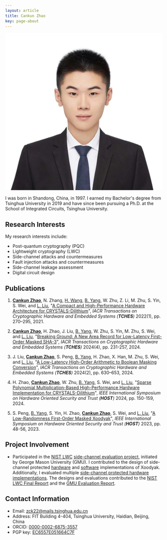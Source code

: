 ```yaml
---
layout: article
title: Cankun Zhao
key: page-about
---
```


<div class="item">
  <div class="item__image">
    <img class="image image--md" src="https://github.com/zck15/zck15.github.io/raw/main/screenshots/CankunZhao.jpg"/>
  </div>
  <div class="item__content">
    <div class="item__description">
      <p>I was born in Shandong, China, in 1997. I earned my Bachelor's degree from Tsinghua University in 2019 and have since been pursuing a Ph.D. at the School of Integrated Circuits, Tsinghua University.</p>
    </div>
  </div>
</div>


## Research Interests
My research interests include:

- Post-quantum cryptography (PQC)
- Lightweight cryptography (LWC)
- Side-channel attacks and countermeasures
- Fault injection attacks and countermeasures
- Side-channel leakage assessment
- Digital circuit design

## Publications

1. **[Cankun Zhao](https://orcid.org/0000-0002-6875-3557)**, N. Zhang, [H. Wang](https://orcid.org/0000-0003-1117-2740), [B. Yang](https://orcid.org/0000-0002-5204-1707), W. Zhu, Z. Li, M. Zhu, S. Yin, S. Wei, and [L. Liu](https://orcid.org/0000-0001-7548-4116), "[A Compact and High-Performance Hardware Architecture for CRYSTALS-Dilithium](https://doi.org/10.46586/tches.v2022.i1.270-295)", *IACR Transactions on Cryptographic Hardware and Embedded Systems (**TCHES**)* 2022(1), pp. 270–295, 2021.

2. **[Cankun Zhao](https://orcid.org/0000-0002-6875-3557)**, H. Zhao, J. Liu, [B. Yang](https://orcid.org/0000-0002-5204-1707), W. Zhu, S. Yin, M. Zhu, S. Wei, and [L. Liu](https://orcid.org/0000-0001-7548-4116), "[Breaking Ground: A New Area Record for Low-Latency First-Order Masked SHA-3](https://tches.iacr.org/index.php/TCHES/article/view/11790)", *IACR Transactions on Cryptographic Hardware and Embedded Systems (**TCHES**)* 2024(4), pp. 231-257, 2024.

3. J. Liu, **[Cankun Zhao](https://orcid.org/0000-0002-6875-3557)**, S. Peng, [B. Yang](https://orcid.org/0000-0002-5204-1707), H. Zhao, X. Han, M. Zhu, S. Wei, and [L. Liu](https://orcid.org/0000-0001-7548-4116), "[A Low-Latency High-Order Arithmetic to Boolean Masking Conversion](https://doi.org/10.46586/tches.v2024.i2.630-653)", *IACR Transactions on Cryptographic Hardware and Embedded Systems (**TCHES**)* 2024(2), pp. 630–653, 2024.

4. H. Zhao, **[Cankun Zhao](https://orcid.org/0000-0002-6875-3557)**, W. Zhu, [B. Yang](https://orcid.org/0000-0002-5204-1707), S. Wei, and [L. Liu](https://orcid.org/0000-0001-7548-4116), "[Sparse Polynomial Multiplication-Based High-Performance Hardware Implementation for CRYSTALS-Dilithium](https://doi.org/10.1109/HOST55342.2024.10545379)", *IEEE International Symposium on Hardware Oriented Security and Trust (**HOST**)* 2024, pp. 150-159, 2024.

5. S. Peng,  [B. Yang](https://orcid.org/0000-0002-5204-1707), S. Yin, H. Zhao, **[Cankun Zhao](https://orcid.org/0000-0002-6875-3557)**, S. Wei, and [L. Liu](https://orcid.org/0000-0001-7548-4116), "[A Low-Randomness First-Order Masked Xoodyak](https://doi.org/10.1109/HOST55118.2023.10133290)", *IEEE International Symposium on Hardware Oriented Security and Trust (**HOST**)* 2023, pp. 48-56, 2023.

## Project Involvement
- Participated in the [NIST LWC](https://csrc.nist.gov/projects/lightweight-cryptography) [side-channel evaluation project](https://cryptography.gmu.edu/athena/index.php?id=LWC), initiated by George Mason University (GMU). I contributed to the design of side-channel protected [hardware](https://cryptography.gmu.edu/athena/LWC/LWC_Finalists_protected_HW_implementations.html) and [software](https://cryptography.gmu.edu/athena/LWC/LWC_Finalists_protected_SW_implementations.html) implementations of Xoodyak. Additionally, I evaluated multiple [side-channel protected hardware implementations](https://cryptography.gmu.edu/athena/LWC/Lab_Implementation_Matching_HW.html). The designs and evaluations contributed to the [NIST LWC Final Report](https://csrc.nist.gov/pubs/ir/8454/final) and the [GMU Evaluation Report](https://cryptography.gmu.edu/athena/LWC/SCA_Evaluation_and_Benchmarking_of_LWC_Finalists_LWC_Workshop_2023.pdf).


## Contact Information
- Email: zck22@mails.tsinghua.edu.cn
- Address: FIT Building 4-404, Tsinghua University, Haidian, Beijing, China
- ORCID: [0000-0002-6875-3557](https://orcid.org/0000-0002-6875-3557)
- PGP key: [EC6557E051664C7F](<https://github.com/zck15/zck15.github.io/raw/main/Cankun Zhao_0x51664C7F_public.asc>)
